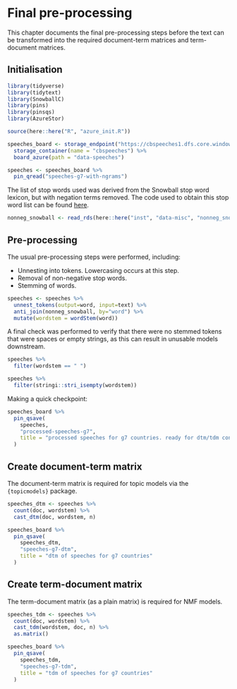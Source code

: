 

# Final pre-processing

This chapter documents the final pre-processing steps before the text can be transformed into the
required document-term matrices and term-document matrices.

## Initialisation


```r
library(tidyverse)
library(tidytext)
library(SnowballC)
library(pins)
library(pinsqs)
library(AzureStor)

source(here::here("R", "azure_init.R"))

speeches_board <- storage_endpoint("https://cbspeeches1.dfs.core.windows.net/", token=token) %>%
  storage_container(name = "cbspeeches") %>%
  board_azure(path = "data-speeches")
```


```r
speeches <- speeches_board %>%
  pin_qread("speeches-g7-with-ngrams")
```

The list of stop words used was derived from the Snowball stop word lexicon, but with negation
terms removed. The code used to obtain this stop word list can be found
[here](https://github.com/adamoshen/misc/tree/main/data-raw).


```r
nonneg_snowball <- read_rds(here::here("inst", "data-misc", "nonneg_snowball.rds"))
```

## Pre-processing

The usual pre-processing steps were performed, including:
- Unnesting into tokens. Lowercasing occurs at this step.
- Removal of non-negative stop words.
- Stemming of words.


```r
speeches <- speeches %>%
  unnest_tokens(output=word, input=text) %>%
  anti_join(nonneg_snowball, by="word") %>%
  mutate(wordstem = wordStem(word))
```

A final check was performed to verify that there were no stemmed tokens that were spaces or empty
strings, as this can result in unusable models downstream.


```r
speeches %>%
  filter(wordstem == " ")

speeches %>%
  filter(stringi::stri_isempty(wordstem))
```

Making a quick checkpoint:


```r
speeches_board %>%
  pin_qsave(
    speeches,
    "processed-speeches-g7",
    title = "processed speeches for g7 countries. ready for dtm/tdm conversion."
  )
```

## Create document-term matrix

The document-term matrix is required for topic models via the `{topicmodels}` package.


```r
speeches_dtm <- speeches %>%
  count(doc, wordstem) %>%
  cast_dtm(doc, wordstem, n)
```


```r
speeches_board %>%
  pin_qsave(
    speeches_dtm,
    "speeches-g7-dtm",
    title = "dtm of speeches for g7 countries"
  )
```

## Create term-document matrix

The term-document matrix (as a plain matrix) is required for NMF models.


```r
speeches_tdm <- speeches %>%
  count(doc, wordstem) %>%
  cast_tdm(wordstem, doc, n) %>%
  as.matrix()
```


```r
speeches_board %>%
  pin_qsave(
    speeches_tdm,
    "speeches-g7-tdm",
    title = "tdm of speeches for g7 countries"
  )
```
